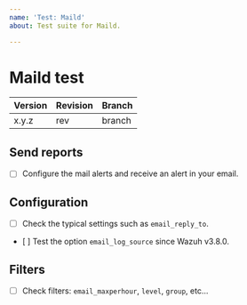 ```yaml
---
name: 'Test: Maild'
about: Test suite for Maild.

---
```


# Maild test

| Version | Revision | Branch |
| --- | --- | --- |
| x.y.z | rev | branch |

## Send reports

- [ ] Configure the mail alerts and receive an alert in your email.

## Configuration

- [ ] Check the typical settings such as `email_reply_to`.
- [ ] Test the option `email_log_source` since Wazuh v3.8.0.

## Filters

- [ ] Check filters: `email_maxperhour`, `level`, `group`, etc...
